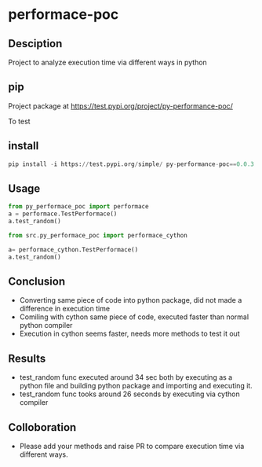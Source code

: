# performace-poc

## Desciption
Project to analyze execution time via different ways in python

## pip
Project package at https://test.pypi.org/project/py-performance-poc/

To test

## install

```python
pip install -i https://test.pypi.org/simple/ py-performance-poc==0.0.3
```

## Usage

```python
from py_performace_poc import performace
a = performace.TestPerformace()
a.test_random()
```

```python
from src.py_performace_poc import performace_cython

a= performace_cython.TestPerformace()
a.test_random()
```

## Conclusion
- Converting same piece of code into python package, did not made a difference in execution time 
- Comiling with cython same piece of code, executed faster than normal python compiler
- Execution in cython seems faster, needs more methods to test it out

## Results
- test_random func executed around 34 sec both by executing as a python file and building python package and importing and executing it.
- test_random func tooks around 26 seconds by executing via cython compiler

## Colloboration
- Please add your methods and raise PR to compare execution time via different ways.